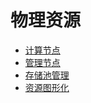 ---
---

# 物理资源

- [计算节点](hypernodes.html#hypernodes)
- [管理节点](managenodes.html#managenodes)
- [存储池管理](storagepool.html#storagepool)
- [资源图形化](topology.html#topology)